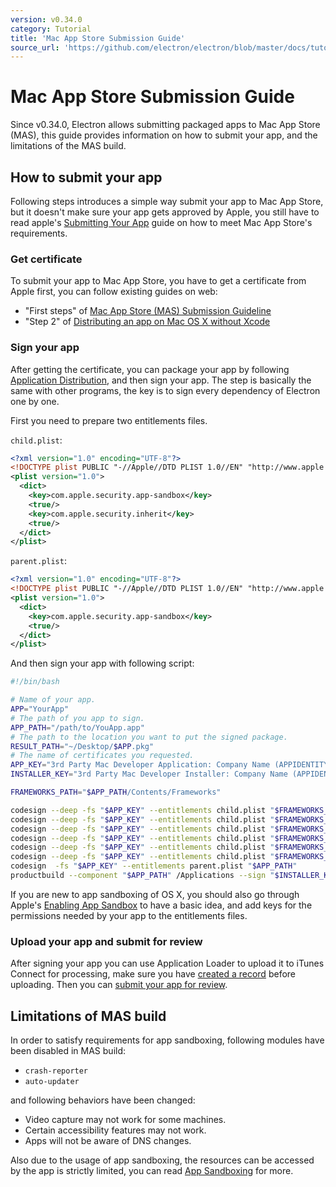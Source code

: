 ```yaml
---
version: v0.34.0
category: Tutorial
title: 'Mac App Store Submission Guide'
source_url: 'https://github.com/electron/electron/blob/master/docs/tutorial/mac-app-store-submission-guide.md'
---
```


# Mac App Store Submission Guide

Since v0.34.0, Electron allows submitting packaged apps to Mac App Store (MAS),
this guide provides information on how to submit your app, and the limitations
of the MAS build.

## How to submit your app

Following steps introduces a simple way submit your app to Mac App Store, but
it doesn't make sure your app gets approved by Apple, you still have to read
apple's [Submitting Your App][submitting-your-app] guide on how to meet Mac
App Store's requirements.

### Get certificate

To submit your app to Mac App Store, you have to get a certificate from Apple
first, you can follow existing guides on web:

* "First steps" of [Mac App Store (MAS) Submission Guideline][nwjs-guide]
* "Step 2" of [Distributing an app on Mac OS X without Xcode][dist-no-xcode]

### Sign your app

After getting the certificate, you can package your app by following
[Application Distribution](http://electron.atom.io/docs/v0.34.0/tutorial/application-distribution), and then sign your app.
The step is basically the same with other programs, the key is to sign every
dependency of Electron one by one.

First you need to prepare two entitlements files.

`child.plist`:

```xml
<?xml version="1.0" encoding="UTF-8"?>
<!DOCTYPE plist PUBLIC "-//Apple//DTD PLIST 1.0//EN" "http://www.apple.com/DTDs/PropertyList-1.0.dtd">
<plist version="1.0">
  <dict>
    <key>com.apple.security.app-sandbox</key>
    <true/>
    <key>com.apple.security.inherit</key>
    <true/>
  </dict>
</plist>
```

`parent.plist`:

```xml
<?xml version="1.0" encoding="UTF-8"?>
<!DOCTYPE plist PUBLIC "-//Apple//DTD PLIST 1.0//EN" "http://www.apple.com/DTDs/PropertyList-1.0.dtd">
<plist version="1.0">
  <dict>
    <key>com.apple.security.app-sandbox</key>
    <true/>
  </dict>
</plist>
```

And then sign your app with following script:

```bash
#!/bin/bash

# Name of your app.
APP="YourApp"
# The path of you app to sign.
APP_PATH="/path/to/YouApp.app"
# The path to the location you want to put the signed package.
RESULT_PATH="~/Desktop/$APP.pkg"
# The name of certificates you requested.
APP_KEY="3rd Party Mac Developer Application: Company Name (APPIDENTITY)"
INSTALLER_KEY="3rd Party Mac Developer Installer: Company Name (APPIDENTITY)"

FRAMEWORKS_PATH="$APP_PATH/Contents/Frameworks"

codesign --deep -fs "$APP_KEY" --entitlements child.plist "$FRAMEWORKS_PATH/$APP Framework.framework/Libraries/libnode.dylib"
codesign --deep -fs "$APP_KEY" --entitlements child.plist "$FRAMEWORKS_PATH/$APP Framework.framework/$APP Framework"
codesign --deep -fs "$APP_KEY" --entitlements child.plist "$FRAMEWORKS_PATH/$APP Framework.framework/"
codesign --deep -fs "$APP_KEY" --entitlements child.plist "$FRAMEWORKS_PATH/$APP Helper.app/"
codesign --deep -fs "$APP_KEY" --entitlements child.plist "$FRAMEWORKS_PATH/$APP Helper EH.app/"
codesign --deep -fs "$APP_KEY" --entitlements child.plist "$FRAMEWORKS_PATH/$APP Helper NP.app/"
codesign  -fs "$APP_KEY" --entitlements parent.plist "$APP_PATH"
productbuild --component "$APP_PATH" /Applications --sign "$INSTALLER_KEY" "$APP_PATH"
```

If you are new to app sandboxing of OS X, you should also go through Apple's
[Enabling App Sandbox][enable-app-sandbox] to have a basic idea, and add keys
for the permissions needed by your app to the entitlements files.

### Upload your app and submit for review

After signing your app you can use Application Loader to upload it to iTunes
Connect for processing, make sure you have [created a record][create-record]
before uploading. Then you can [submit your app for review][submit-for-review].

## Limitations of MAS build

In order to satisfy requirements for app sandboxing, following modules have been
disabled in MAS build:

* `crash-reporter`
* `auto-updater`

and following behaviors have been changed:

* Video capture may not work for some machines.
* Certain accessibility features may not work.
* Apps will not be aware of DNS changes.

Also due to the usage of app sandboxing, the resources can be accessed by the
app is strictly limited, you can read [App Sandboxing][app-sandboxing] for more.

[submitting-your-app]: https://developer.apple.com/library/mac/documentation/IDEs/Conceptual/AppDistributionGuide/SubmittingYourApp/SubmittingYourApp.html
[nwjs-guide]: https://github.com/nwjs/nw.js/wiki/Mac-App-Store-%28MAS%29-Submission-Guideline#first-steps
[dist-no-xcode]: https://devreboot.wordpress.com/2014/07/04/distributing-an-app-on-mac-os-x-without-xcode-outside-the-mac-app-store/
[enable-app-sandbox]: https://developer.apple.com/library/ios/documentation/Miscellaneous/Reference/EntitlementKeyReference/Chapters/EnablingAppSandbox.html
[create-record]: https://developer.apple.com/library/ios/documentation/LanguagesUtilities/Conceptual/iTunesConnect_Guide/Chapters/CreatingiTunesConnectRecord.html
[submit-for-review]: https://developer.apple.com/library/ios/documentation/LanguagesUtilities/Conceptual/iTunesConnect_Guide/Chapters/SubmittingTheApp.html
[app-sandboxing]: https://developer.apple.com/app-sandboxing/
